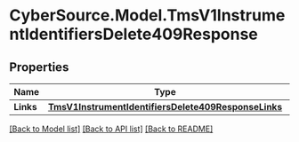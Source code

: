 # CyberSource.Model.TmsV1InstrumentIdentifiersDelete409Response
## Properties

Name | Type | Description | Notes
------------ | ------------- | ------------- | -------------
**Links** | [**TmsV1InstrumentIdentifiersDelete409ResponseLinks**](TmsV1InstrumentIdentifiersDelete409ResponseLinks.md) |  | [optional] 

[[Back to Model list]](../README.md#documentation-for-models) [[Back to API list]](../README.md#documentation-for-api-endpoints) [[Back to README]](../README.md)

